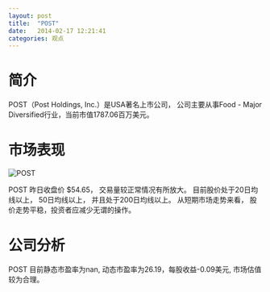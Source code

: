```yaml
---
layout: post
title:  "POST"
date:   2014-02-17 12:21:41
categories: 观点
---
```


# 简介
POST（Post Holdings, Inc.）是USA著名上市公司，
公司主要从事Food - Major Diversified行业，当前市值1787.06百万美元。

# 市场表现

![POST](http://finviz.com/chart.ashx?t=POST&ty=c&ta=1&p=d&s=l)

POST 昨日收盘价 $54.65，
交易量较正常情况有所放大。
目前股价处于20日均线以上，
50日均线以上，
并且处于200日均线以上。
从短期市场走势来看，
股价走势平稳，投资者应减少无谓的操作。

# 公司分析
POST 目前静态市盈率为nan, 动态市盈率为26.19，每股收益-0.09美元,
市场估值较为合理。
